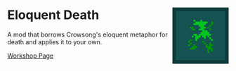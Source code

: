 # Eloquent Death <img src="./icon.png" alt="The mod's icon, which displays Crowsong, an ambiguous figure clothed in green." width="128px" align="right" />
A mod that borrows Crowsong's eloquent metaphor for death and applies it to your own.

[Workshop Page](https://steamcommunity.com/sharedfiles/filedetails/?id=2812445094)
